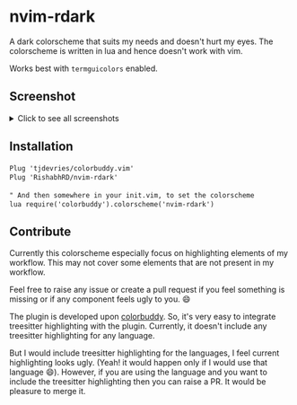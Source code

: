 # nvim-rdark

A dark colorscheme that suits my needs and doesn't hurt my eyes.
The colorscheme is written in lua and hence doesn't work with vim.

Works best with ``termguicolors`` enabled.


## Screenshot

<details>
<summary>Click to see all screenshots</summary>
<br>
![screen](./media/nvim-rdark.png)
</details>


## Installation

```vim
Plug 'tjdevries/colorbuddy.vim'
Plug 'RishabhRD/nvim-rdark'

" And then somewhere in your init.vim, to set the colorscheme
lua require('colorbuddy').colorscheme('nvim-rdark')
```

## Contribute

Currently this colorscheme especially focus on highlighting elements of my
workflow. This may not cover some elements that are not present in my workflow.

Feel free to raise any issue or create a pull request if you feel something is
missing or if any component feels ugly to you. :smile:

The plugin is developed upon
[colorbuddy](https://github.com/tjdevreis/colorbuddy).  So, it's very easy to
integrate treesitter highlighting with the plugin.  Currently, it doesn't
include any treesitter highlighting for any language.

But I would include treesitter highlighting for the languages, I feel current
highlighting looks ugly. (Yeah! it would happen only if I would use that
language :smile:). However, if you are using the language and you want to
include the treesitter highlighting then you can raise a PR. It would be
pleasure to merge it.

